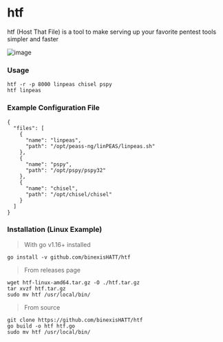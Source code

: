 # htf
htf (Host That File) is a tool to make serving up your favorite pentest tools simpler and faster

![image](https://user-images.githubusercontent.com/44281620/140176817-edf9a3c0-5106-4cb8-a15d-3573d5f45a63.png)

### Usage
```
htf -r -p 8000 linpeas chisel pspy
htf linpeas
```

### Example Configuration File
```
{
  "files": [
    {
      "name": "linpeas",
      "path": "/opt/peass-ng/linPEAS/linpeas.sh"
    },
    {
      "name": "pspy",
      "path": "/opt/pspy/pspy32"
    },
    {
      "name": "chisel",
      "path": "/opt/chisel/chisel"
    }
  ]
}
```

### Installation (Linux Example)
> With go v1.16+ installed
```
go install -v github.com/binexisHATT/htf
```

> From releases page
```
wget htf-linux-amd64.tar.gz -O ./htf.tar.gz
tar xvzf htf.tar.gz
sudo mv htf /usr/local/bin/
```

> From source
```
git clone https://github.com/binexisHATT/htf
go build -o htf htf.go
sudo mv htf /usr/local/bin/
```
